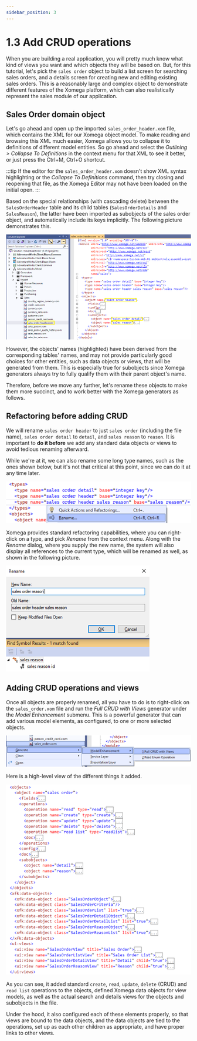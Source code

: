 ```yaml
---
sidebar_position: 3
---
```


# 1.3 Add CRUD operations

When you are building a real application, you will pretty much know what kind of views you want and which objects they will be based on. But, for this tutorial, let's pick the `sales order` object to build a list screen for searching sales orders, and a details screen for creating new and editing existing sales orders. This is a reasonably large and complex object to demonstrate different features of the Xomega platform, which can also realistically represent the sales module of our application.

## Sales Order domain object

Let's go ahead and open up the imported `sales_order_header.xom` file, which contains the XML for our Xomega object model. To make reading and browsing this XML much easier, Xomega allows you to collapse it to definitions of different model entities. So go ahead and select the *Outlining > Collapse To Definitions* in the context menu for that XML to see it better, or just press the Ctrl+M, Ctrl+O shortcut.

:::tip
If the editor for the `sales_order_header.xom` doesn't show XML syntax highlighting or the *Collapse To Definitions* command, then try closing and reopening that file, as the Xomega Editor may not have been loaded on the initial open.
:::

Based on the special relationships (with cascading delete) between the `SalesOrderHeader` table and its child tables (`SalesOrderDetails` and `SalesReason`), the latter have been imported as subobjects of the sales order object, and automatically include its keys implicitly. The following picture demonstrates this.

![Sales order](img3/sales-order.png)

However, the objects' names (highlighted) have been derived from the corresponding tables' names, and may not provide particularly good choices for other entities, such as data objects or views, that will be generated from them. This is especially true for subobjects since Xomega generators always try to fully qualify them with their parent object's name.

Therefore, before we move any further, let's rename these objects to make them more succinct, and to work better with the Xomega generators as follows.

## Refactoring before adding CRUD

We will rename `sales order header` to just `sales order` (including the file name), `sales order detail` to `detail`, and `sales reason` to `reason`. It is important to **do it before** we add any standard data objects or views to avoid tedious renaming afterward.

While we're at it, we can also rename some long type names, such as the ones shown below, but it's not that critical at this point, since we can do it at any time later.

![Rename menu.png](img3/rename-menu.png)

Xomega provides standard refactoring capabilities, where you can right-click on a type, and pick *Rename* from the context menu. Along with the *Rename* dialog, where you supply the new name, the system will also display all references to the current type, which will be renamed as well, as shown in the following picture.

![Rename dialog.png](img3/rename-dialog.png)

## Adding CRUD operations and views

Once all objects are properly renamed, all you have to do is to right-click on the `sales_order.xom` file and run the *Full CRUD with Views* generator under the *Model Enhancement* submenu. This is a powerful generator that can add various model elements, as configured, to one or more selected objects.

![CRUD menu](img3/crud-menu.png)

Here is a high-level view of the different things it added.

![CRUD result](img3/crud-result.png)

As you can see, it added standard `create`, `read`, `update`, `delete` (CRUD) and `read list` operations to the objects, defined Xomega data objects for view models, as well as the actual search and details views for the objects and subobjects in the file.

Under the hood, it also configured each of these elements properly, so that views are bound to the data objects, and the data objects are tied to the operations, set up as each other children as appropriate, and have proper links to other views.
